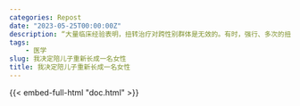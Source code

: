 ```yaml
---
categories: Repost
date: "2023-05-25T00:00:00Z"
description: “大量临床经验表明，扭转治疗对跨性别群体是无效的。有时，强行、多次的扭转治疗，甚至会加重跨性别者的内心负担，在难以承受的时候，他们可能通过一些假装有效的行为让治疗停止。”
tags:
    - 医学
slug: 我决定陪儿子重新长成一名女性
title: 我决定陪儿子重新长成一名女性
---
```


{{< embed-full-html "doc.html" >}}

